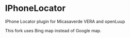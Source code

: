 # IPhoneLocator
IPhone Locator plugin for Micasaverde VERA and openLuup

This fork uses Bing map instead of Google map.
